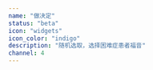 ```yaml
---
name: "做决定"
status: "beta"
icon: "widgets"
icon_color: "indigo"
description: "随机选取，选择困难症患者福音"
channel: 4
---
```

